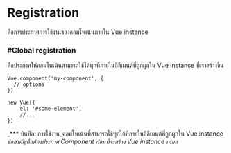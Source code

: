 # Registration

คือการประกาศการใช้งานของคอมโพเน้นภายใน Vue instance

### \#Global registration

คือประกาศให้คอมโพเน้นสามารถใช้ได้ทุกที่ภายในอีลีเมนต์ที่ถูกผูกใน Vue instance ที่เราสร้างขึ้น

```
Vue.component('my-component', {
  // options
})
```

```
new Vue({
    el: '#some-element',
    //...
})
```

_\*\*\* บันทึก:  การใช้งาน_คอมโพเน้นที่สามารถใช้ทุกได้ที่ภายในอีลีเมนต์ที่ถูกผูกใน Vue instance _ข้อสำคัญคือต้องประกาศ Component ก่อนที่จะสร้าง Vue instance เสมอ_





